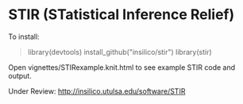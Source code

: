 # STIR (STatistical Inference Relief)

To install:
  >library(devtools)
  >install_github("insilico/stir")
  >library(stir)
  
Open vignettes/STIRexample.knit.html to see example STIR code and output.

Under Review:
http://insilico.utulsa.edu/software/STIR
